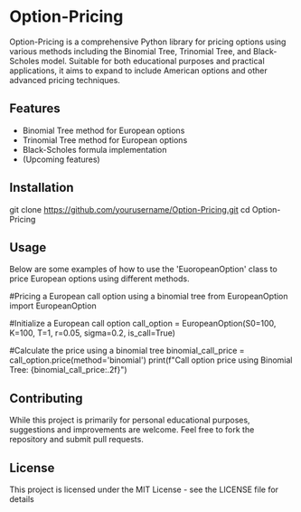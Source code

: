 # Option-Pricing
Option-Pricing is a comprehensive Python library for pricing options using various methods including the Binomial Tree, Trinomial Tree, and Black-Scholes model. 
Suitable for both educational purposes and practical applications, it aims to expand to include American options and other advanced pricing techniques.

## Features
- Binomial Tree method for European options
- Trinomial Tree method for European options
- Black-Scholes formula implementation
- (Upcoming features)

## Installation

git clone https://github.com/yourusername/Option-Pricing.git
cd Option-Pricing

## Usage

Below are some examples of how to use the 'EuoropeanOption' class to price European options using different methods.

#Pricing a European call option using a binomial tree
from EuropeanOption import EuropeanOption

#Initialize a European call option
call_option = EuropeanOption(S0=100, K=100, T=1, r=0.05, sigma=0.2, is_call=True)

#Calculate the price using a binomial tree
binomial_call_price = call_option.price(method='binomial')
print(f"Call option price using Binomial Tree: {binomial_call_price:.2f}")

## Contributing
While this project is primarily for personal educational purposes, suggestions and improvements are welcome. 
Feel free to fork the repository and submit pull requests.

## License
This project is licensed under the MIT License - see the LICENSE file for details
